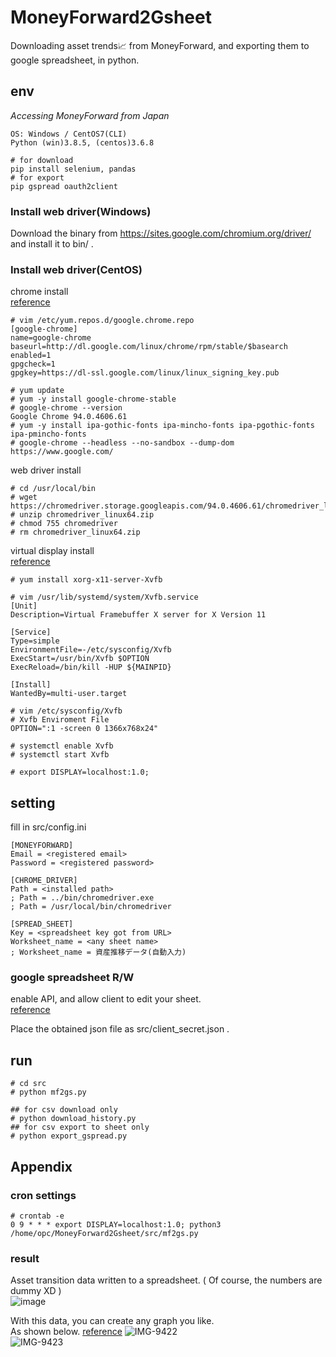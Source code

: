 # MoneyForward2Gsheet
Downloading asset trends📈 from MoneyForward, and exporting them to google spreadsheet, in python.

## env
*Accessing MoneyForward from Japan*
```
OS: Windows / CentOS7(CLI)
Python (win)3.8.5, (centos)3.6.8
```
```
# for download
pip install selenium, pandas
# for export
pip gspread oauth2client
```

### Install web driver(Windows)
Download the binary from https://sites.google.com/chromium.org/driver/  
and install it to bin/ .

### Install web driver(CentOS)
chrome install  
[reference](https://qiita.com/mindwood/items/245adeb6da18999bbfc4)  
```
# vim /etc/yum.repos.d/google.chrome.repo
[google-chrome]
name=google-chrome
baseurl=http://dl.google.com/linux/chrome/rpm/stable/$basearch
enabled=1
gpgcheck=1
gpgkey=https://dl-ssl.google.com/linux/linux_signing_key.pub
```
```
# yum update
# yum -y install google-chrome-stable
# google-chrome --version
Google Chrome 94.0.4606.61
# yum -y install ipa-gothic-fonts ipa-mincho-fonts ipa-pgothic-fonts ipa-pmincho-fonts
# google-chrome --headless --no-sandbox --dump-dom https://www.google.com/
```
web driver install  
```
# cd /usr/local/bin
# wget https://chromedriver.storage.googleapis.com/94.0.4606.61/chromedriver_linux64.zip
# unzip chromedriver_linux64.zip
# chmod 755 chromedriver
# rm chromedriver_linux64.zip 
```
virtual display install  
[reference](https://qiita.com/kotanbo/items/093fc71b71ee5f20baf0#xvfb)
```
# yum install xorg-x11-server-Xvfb
```
```
# vim /usr/lib/systemd/system/Xvfb.service
[Unit]
Description=Virtual Framebuffer X server for X Version 11

[Service]
Type=simple
EnvironmentFile=-/etc/sysconfig/Xvfb
ExecStart=/usr/bin/Xvfb $OPTION
ExecReload=/bin/kill -HUP ${MAINPID}

[Install]
WantedBy=multi-user.target
```
```
# vim /etc/sysconfig/Xvfb
# Xvfb Enviroment File
OPTION=":1 -screen 0 1366x768x24"
```
```
# systemctl enable Xvfb
# systemctl start Xvfb
```
```
# export DISPLAY=localhost:1.0;
```

## setting
fill in src/config.ini
```
[MONEYFORWARD]
Email = <registered email>
Password = <registered password>

[CHROME_DRIVER]
Path = <installed path>
; Path = ../bin/chromedriver.exe
; Path = /usr/local/bin/chromedriver

[SPREAD_SHEET]
Key = <spreadsheet key got from URL>
Worksheet_name = <any sheet name>
; Worksheet_name = 資産推移データ(自動入力)
```

### google spreadsheet R/W
enable API, and allow client to edit your sheet.  
[reference](https://qiita.com/164kondo/items/eec4d1d8fd7648217935)  

Place the obtained json file as src/client_secret.json .


## run
```
# cd src
# python mf2gs.py

## for csv download only
# python download_history.py
## for csv export to sheet only
# python export_gspread.py
```

## Appendix
### cron settings
```
# crontab -e
0 9 * * * export DISPLAY=localhost:1.0; python3 /home/opc/MoneyForward2Gsheet/src/mf2gs.py
```

### result
Asset transition data written to a spreadsheet. ( Of course, the numbers are dummy XD )  
![image](https://user-images.githubusercontent.com/37448236/135253334-587f63aa-f8d9-4039-b945-03c50d2eea14.png)

With this data, you can create any graph you like.  
As shown below. [reference](https://fire-hiko.com/moneyfoward-graph-tool/)
![IMG-9422](https://user-images.githubusercontent.com/37448236/135253595-f9645898-f5da-4cad-8bb1-8c9af2aa23cb.PNG)  
![IMG-9423](https://user-images.githubusercontent.com/37448236/135253598-736f032e-5f19-4fb4-9d30-0e669d2eb7b7.PNG)  
